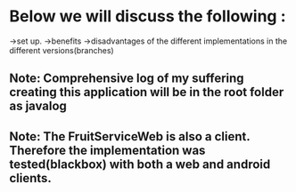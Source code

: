 # Below we will discuss the following :
  ->set up.
  ->benefits
  ->disadvantages of the different implementations in the different versions(branches)
## Note: Comprehensive log of my suffering creating this application will be in the root folder as javalog
## Note: The FruitServiceWeb is also a client. Therefore the implementation was tested(blackbox) with both a web and android clients.
